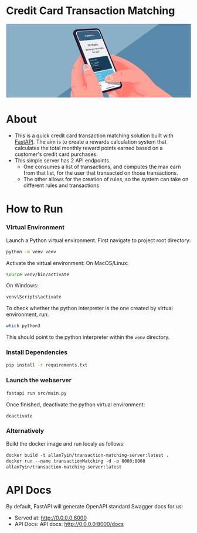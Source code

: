 # Credit Card Transaction Matching

![alt text](images/image.png)

# About

- This is a quick credit card transaction matching solution built with [FastAPI](https://fastapi.tiangolo.com/). The aim is to create a rewards calculation system that calculates the total monthly reward points earned based on a customer's credit card purchases.
- This simple server has 2 API endpoints.
  - One consumes a list of transactions, and computes the max earn from that list, for the user that transacted on those transactions.
  - The other allows for the creation of rules, so the system can take on different rules and transactions

# How to Run

### Virtual Environment

Launch a Python virtual environment. First navigate to project root directory:

```bash
python -m venv venv
```

Activate the virtual environment:
On MacOS/Linux:

```bash
source venv/bin/activate
```

On Windows:

```bash
venv\Scripts\activate
```

To check whether the python interpreter is the one created by virtual environment, run:

```bash
which python3
```

This should point to the python interpreter within the `venv` directory.

### Install Dependencies

```bash
pip install -r requirements.txt
```

### Launch the webserver

```bash
fastapi run src/main.py
```

Once finished, deactivate the python virtual environment:

```bash
deactivate
```

### Alternatively

Build the docker image and run localy as follows:

```
docker build -t allan7yin/transaction-matching-server:latest .
docker run --name transactionMatching -d -p 8000:8000 allan7yin/transaction-matching-server:latest
```

# API Docs

By default, FastAPI will generate OpenAPI standard Swagger docs for us:

- Served at: http://0.0.0.0:8000
- API Docs: API docs: http://0.0.0.0:8000/docs
